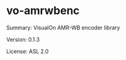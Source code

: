 #			vo-amrwbenc
 
Summary:		VisualOn AMR-WB encoder library
 
Version:		0.1.3
 
License:		ASL 2.0
 
